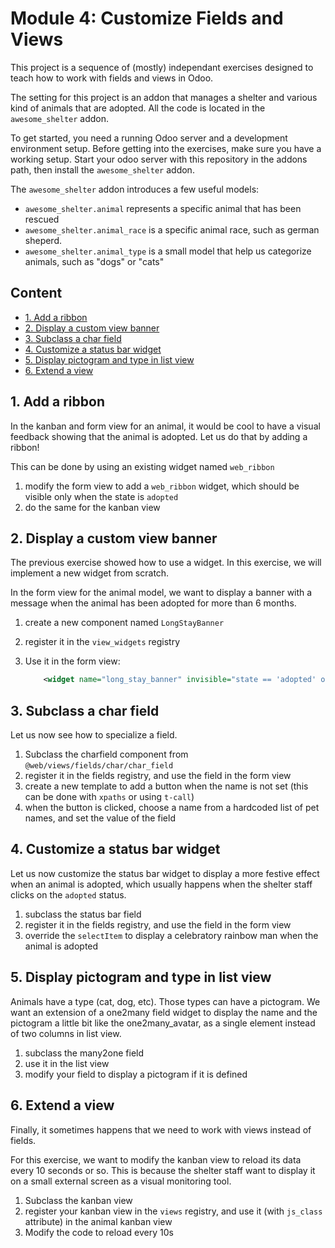 # Module 4: Customize Fields and Views

This project is a sequence of (mostly) independant exercises designed to teach
how to work with fields and views in Odoo.

The setting for this project is an addon that manages a shelter and various kind
of animals that are adopted. All the code is located in the `awesome_shelter`
addon.

To get started, you need a running Odoo server and a development environment
setup. Before getting into the exercises, make sure you have a working setup.
Start your odoo server with this repository in the addons path, then install the
`awesome_shelter` addon.

The `awesome_shelter` addon introduces a few useful models:

- `awesome_shelter.animal` represents a specific animal that has been rescued
- `awesome_shelter.animal_race` is a specific animal race, such as german
  sheperd.
- `awesome_shelter.animal_type` is a small model that help us categorize
  animals, such as "dogs" or "cats"

## Content

- [1. Add a ribbon](#1-add-a-ribbon)
- [2. Display a custom view banner](#2-display-a-custom-view-banner)
- [3. Subclass a char field](#3-subclass-a-char-field)
- [4. Customize a status bar widget](#4-customize-a-status-bar-widget)
- [5. Display pictogram and type in list view](#5-display-pictogram-and-type-in-list-view)
- [6. Extend a view](#6-extend-a-view)

## 1. Add a ribbon

In the kanban and form view for an animal, it would be cool to have a visual
feedback showing that the animal is adopted. Let us do that by adding a ribbon!

This can be done by using an existing widget named `web_ribbon`

1. modify the form view to add a `web_ribbon` widget, which should be visible
   only when the state is `adopted`
2. do the same for the kanban view

## 2. Display a custom view banner

The previous exercise showed how to use a widget. In this exercise, we will
implement a new widget from scratch.

In the form view for the animal model, we want to display a banner with a
message when the animal has been adopted for more than 6 months.

1. create a new component named `LongStayBanner`
2. register it in the `view_widgets` registry
3. Use it in the form view:

   ```xml
       <widget name="long_stay_banner" invisible="state == 'adopted' or not is_present_for_six_month" class="mb-2"/>
   ```

## 3. Subclass a char field

Let us now see how to specialize a field.

1. Subclass the charfield component from `@web/views/fields/char/char_field`
2. register it in the fields registry, and use the field in the form view
3. create a new template to add a button when the name is not set (this can be
   done with `xpaths` or using `t-call`)
4. when the button is clicked, choose a name from a hardcoded list of pet names,
   and set the value of the field

## 4. Customize a status bar widget

Let us now customize the status bar widget to display a more festive effect when
an animal is adopted, which usually happens when the shelter staff clicks on the
`adopted` status.

1. subclass the status bar field
2. register it in the fields registry, and use the field in the form view
3. override the `selectItem` to display a celebratory rainbow man when the
   animal is adopted

## 5. Display pictogram and type in list view

Animals have a type (cat, dog, etc). Those types can have a pictogram. We want
an extension of a one2many field widget to display the name and the pictogram a
little bit like the one2many_avatar, as a single element instead of two columns
in list view.

1. subclass the many2one field
2. use it in the list view
3. modify your field to display a pictogram if it is defined

## 6. Extend a view

Finally, it sometimes happens that we need to work with views instead of fields.

For this exercise, we want to modify the kanban view to reload its data every 10
seconds or so. This is because the shelter staff want to display it on a small
external screen as a visual monitoring tool.

1. Subclass the kanban view
2. register your kanban view in the `views` registry, and use it (with
   `js_class` attribute) in the animal kanban view
3. Modify the code to reload every 10s
